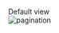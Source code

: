 Default view  
![pagination](https://github.com/bikkuri/BEM/blob/master/nav/pagination/pagination.png?raw=true "Button")